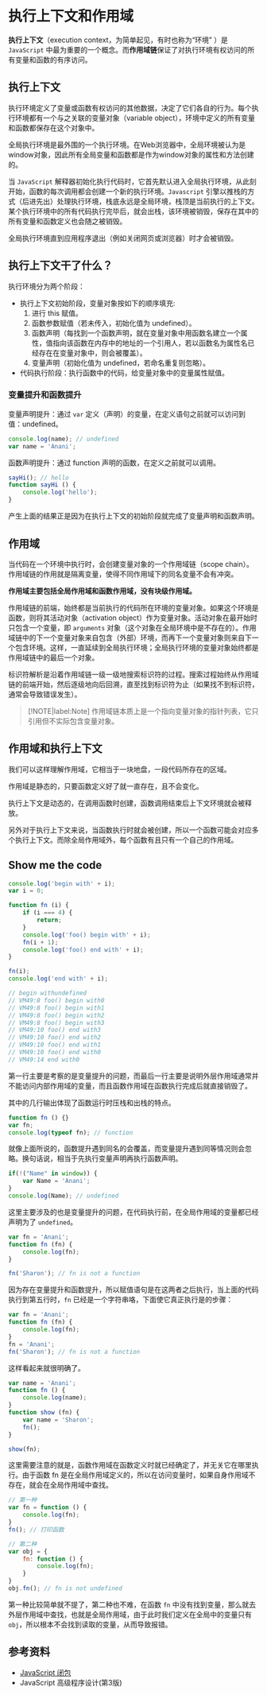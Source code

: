 # 执行上下文和作用域
**执行上下文**（execution context，为简单起见，有时也称为“环境” ）是 `JavaScript` 中最为重要的一个概念。而**作用域链**保证了对执行环境有权访问的所有变量和函数的有序访问。

## 执行上下文
执行环境定义了变量或函数有权访问的其他数据，决定了它们各自的行为。每个执行环境都有一个与之关联的变量对象（variable object），环境中定义的所有变量和函数都保存在这个对象中。

全局执行环境是最外围的一个执行环境。在Web浏览器中，全局环境被认为是 window对象，因此所有全局变量和函数都是作为window对象的属性和方法创建的。

当 `JavaScript` 解释器初始化执行代码时，它首先默认进入全局执行环境，从此刻开始，函数的每次调用都会创建一个新的执行环境。`Javascript` 引擎以推栈的方式（后进先出）处理执行环境，栈底永远是全局环境，栈顶是当前执行的上下文。某个执行环境中的所有代码执行完毕后，就会出栈，该环境被销毁，保存在其中的所有变量和函数定义也会随之被销毁。

全局执行环境直到应用程序退出（例如关闭网页或浏览器）时才会被销毁。

## 执行上下文干了什么？
执行环境分为两个阶段：
 * 执行上下文初始阶段，变量对象按如下的顺序填充:
   1. 进行 this 赋值。
   2. 函数参数赋值（若未传入，初始化值为 undefined）。
   3. 函数声明（每找到一个函数声明，就在变量对象中用函数名建立一个属性，值指向该函数在内存中的地址的一个引用人，若以函数名为属性名已经存在在变量对象中，则会被覆盖）。
   4. 变量声明（初始化值为 undefined，若命名重复则忽略）。
 * 代码执行阶段：执行函数中的代码，给变量对象中的变量属性赋值。

### 变量提升和函数提升
变量声明提升：通过 `var` 定义（声明）的变量，在定义语句之前就可以访问到值：undefined。

```javascript
console.log(name); // undefined
var name = 'Anani';
```

函数声明提升：通过 function 声明的函数，在定义之前就可以调用。
```javascript
sayHi(); // hello
function sayHi () {
    console.log('hello');
}
```

产生上面的结果正是因为在执行上下文的初始阶段就完成了变量声明和函数声明。

## 作用域
当代码在一个环境中执行时，会创建变量对象的一个作用域链（scope chain）。作用域链的作用就是隔离变量，使得不同作用域下的同名变量不会有冲突。

**作用域主要包括全局作用域和函数作用域，没有块级作用域。**

作用域链的前端，始终都是当前执行的代码所在环境的变量对象。如果这个环境是函数，则将其活动对象（activation object）作为变量对象。活动对象在最开始时只包含一个变量，即 `arguments` 对象（这个对象在全局环境中是不存在的）。作用域链中的下一个变量对象来自包含（外部）环境，而再下一个变量对象则来自下一个包含环境。这样，一直延续到全局执行环境；全局执行环境的变量对象始终都是作用域链中的最后一个对象。

标识符解析是沿着作用域链一级一级地搜索标识符的过程。搜索过程始终从作用域链的前端开始，然后逐级地向后回溯，直至找到标识符为止（如果找不到标识符，通常会导致错误发生）。

> [!NOTE|label:Note]
> 作用域链本质上是一个指向变量对象的指针列表，它只引用但不实际包含变量对象。 

## 作用域和执行上下文
我们可以这样理解作用域，它相当于一块地盘，一段代码所存在的区域。

作用域是静态的，只要函数定义好了就一直存在，且不会变化。

执行上下文是动态的，在调用函数时创建，函数调用结束后上下文环境就会被释放。

另外对于执行上下文来说，当函数执行时就会被创建，所以一个函数可能会对应多个执行上下文。而除全局作用域外，每个函数有且只有一个自己的作用域。

## Show me the code
```javascript
console.log('begin with' + i);
var i = 0;

function fn (i) {
    if (i === 4) {
        return;
    }
    console.log('foo() begin with' + i);
    fn(i + 1);
    console.log('foo() end with' + i);
}

fn(i);
console.log('end with' + i);

// begin withundefined
// VM49:8 foo() begin with0
// VM49:8 foo() begin with1
// VM49:8 foo() begin with2
// VM49:8 foo() begin with3
// VM49:10 foo() end with3
// VM49:10 foo() end with2
// VM49:10 foo() end with1
// VM49:10 foo() end with0
// VM49:14 end with0
```

第一行主要是考察的是变量提升的问题，而最后一行主要是说明外层作用域通常并不能访问内部作用域的变量，而且函数作用域在函数执行完成后就直接销毁了。

其中的几行输出体现了函数运行时压栈和出栈的特点。

```javascript
function fn () {}
var fn;
console.log(typeof fn); // function
```

就像上面所说的，函数提升遇到同名的会覆盖，而变量提升遇到同等情况则会忽略。换句话说，相当于先执行变量声明再执行函数声明。

```javascript
if(!("Name" in window)) {
    var Name = 'Anani';
}
console.log(Name); // undefined
```

这里主要涉及的也是变量提升的问题，在代码执行前，在全局作用域的变量都已经声明为了 `undefined`。

```javascript
var fn = 'Anani';
function fn (fn) {
    console.log(fn);
}

fn('Sharon'); // fn is not a function
```

因为存在变量提升和函数提升，所以赋值语句是在这两者之后执行，当上面的代码执行到第五行时，`fn` 已经是一个字符串咯，下面使它真正执行是的步骤：

```javascript
var fn = 'Anani';
function fn (fn) {
    console.log(fn);
}
fn = 'Anani';
fn('Sharon'); // fn is not a function
```

这样看起来就很明确了。

```javascript
var name = 'Anani';
function fn () {
    console.log(name);
}
function show (fn) {
    var name = 'Sharon';
    fn();
}

show(fn);
```

这里需要注意的就是，函数作用域在函数定义时就已经确定了，并无关它在哪里执行。由于函数 fn 是在全局作用域定义的，所以在访问变量时，如果自身作用域不存在，就会在全局作用域中查找。

```javascript
// 第一种
var fn = function () {
    console.log(fn);
}
fn(); // 打印函数

// 第二种
var obj = {
    fn: function () {
        console.log(fn);
    }
}
obj.fn(); // fn is not undefined
```

第一种比较简单就不提了，第二种也不难，在函数 `fn` 中没有找到变量，那么就去外层作用域中查找，也就是全局作用域，由于此时我们定义在全局中的变量只有 `obj`，所以根本不会找到读取的变量，从而导致报错。

## 参考资料
 * [JavaScript 闭包](https://dongwanhong.github.io/BlogV1.0.0/blog-js/2017/10/closure.html)
 * JavaScript 高级程序设计(第3版)